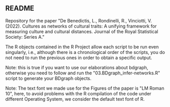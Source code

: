 ## README

Repository for the paper "De Benedictis, L., Rondinelli, R., Vinciotti, V. (2022). Cultures as networks of cultural traits: A unifying framework for measuring culture and cultural distances. Journal of the Royal Statistical Society: Series A."

The R objects contained in the R Project allow each script to be run even singularly, i.e., although there is a chronological order of the scripts, you do not need to run the previous ones in order to obtain a specific output.

Note: this is true if you want to use our elaborations about bdgraph, otherwise you need to follow and run the "03.BDgraph_infer-networks.R" script to generate your BDgraph objects. 

Note: The text font we made use for the Figures of the paper is "LM Roman 10", here, to avoid problems with the R compilation of the code under different Operating System, we consider the default text font of R.